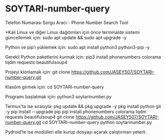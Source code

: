 # SOYTARI-number-query
Telefon Numarası Sorgu Aracı - Phone Number Search Tool


*Kali Linux ve diğer Linux dağıtımları için önce terminalde sistemi güncellemek için:
sudo apt update && sudo apt upgrade -y

Python ve pip’i yüklemek için:
sudo apt install python3 python3-pip -y

Gerekli Python paketlerini kurmak için:
pip3 install phonenumbers colorama tqdm requests beautifulsoup4

Projeyi klonlamak için:
git clone https://github.com/JASEY507/SOYTARI-number-query.git

Klasöre girmek için:
cd SOYTARI-number-query

Programı başlatmak için:
python3 soytarinumber.py

Termux’ta ise sırasıyla:
pkg update && pkg upgrade -y
pkg install python git -y
pip install --upgrade pip
pip install phonenumbers colorama tqdm requests beautifulsoup4
git clone https://github.com/JASEY507/SOYTARI-number-query.git
cd SOYTARI-number-query
python soytarinumber.py

Pydroid’te ise modülleri elle kurup dosyayı açarak çalıştırman yeterli.

